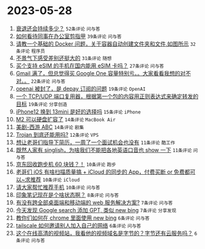 # 2023-05-28

1. [衰退还会持续多少？](https://www.v2ex.com/t/943546) `52条评论` `问与答`
1. [如何看待同事在办公室剪指甲](https://www.v2ex.com/t/943544) `39条评论` `问与答`
1. [请教一个基础的 Docker 问题，关于容器自动创建文件夹和文件,如图所示](https://www.v2ex.com/t/943534) `32条评论` `程序员`
1. [不景气下感受差别还挺大的](https://www.v2ex.com/t/943572) `31条评论` `随想`
1. [买个支持 eSIM 的手机在国内能用 eSIM 卡吗？](https://www.v2ex.com/t/943540) `27条评论` `问与答`
1. [Gmail 满了，但总觉得买 Google One 容量特别亏。。大家看看我想的对不对。。](https://www.v2ex.com/t/943560) `22条评论` `问与答`
1. [openai 被封了，是 depay 订阅的问题](https://www.v2ex.com/t/943557) `19条评论` `OpenAI`
1. [一个 TCP/UDP 端口复用器，根据第一个包的内容用正则表达式来确定转发的目标](https://www.v2ex.com/t/943547) `19条评论` `分享创造`
1. [iPhone12 换到 13mini 是好的选择吗](https://www.v2ex.com/t/943558) `15条评论` `iPhone`
1. [M2 可以硬盘扩容了](https://www.v2ex.com/t/943541) `14条评论` `MacBook Air`
1. [美剧-西游 ABC](https://www.v2ex.com/t/943535) `14条评论` `剧集`
1. [Trojan 到底还能用吗?](https://www.v2ex.com/t/943576) `12条评论` `VPS`
1. [想让老哥们指导下简历，一周了一个面试机会也没有](https://www.v2ex.com/t/943574) `11条评论` `酷工作`
1. [既然人家有 singlish，为啥我们不能把各地英语口音也 show 一下](https://www.v2ex.com/t/943542) `11条评论` `问与答`
1. [京东回收跑步机 60 块钱？！](https://www.v2ex.com/t/943575) `10条评论` `跑步`
1. [老哥们 iOS 有啥扫描质量搞 + iCloud 的同步的 App，付费买断 or 免费都可以~求推荐](https://www.v2ex.com/t/943555) `10条评论` `iCloud`
1. [请大家帮忙推荐手机](https://www.v2ex.com/t/943538) `10条评论` `问与答`
1. [印象笔记现在是个啥状态啊？](https://www.v2ex.com/t/943549) `8条评论` `问与答`
1. [有没有跨全部桌面端和移动端的 web 服务解决方案?](https://www.v2ex.com/t/943553) `7条评论` `问与答`
1. [今天发现 Google search 添加 GPT, 类似 new bing](https://www.v2ex.com/t/943551) `7条评论` `分享发现`
1. [教你们如何在 chrome 里面使用 new bing](https://www.v2ex.com/t/943569) `6条评论` `问与答`
1. [tailscale 如何邀请别人加入自己的网络](https://www.v2ex.com/t/943556) `6条评论` `问与答`
1. [这个在线高清的视频站，我看他的视频域名是字节的？字节还有云服务吗？](https://www.v2ex.com/t/943545) `6条评论` `问与答`
